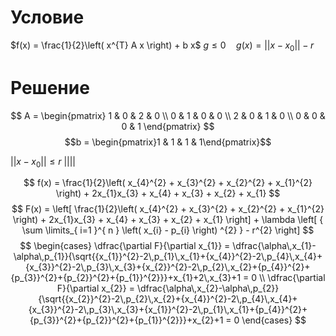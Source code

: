 # Условие
$f(x) = \frac{1}{2}\left( x^{T} A x \right) + b  x$
$g \leq 0  \quad  g(x) = ||x - x_{0}|| - r$

# Решение
$$
A = \begin{pmatrix}
1 & 0 & 2 & 0 \\
0 & 1 & 0 & 0 \\
2 & 0 & 1 & 0 \\
0 & 0 & 0 & 1
\end{pmatrix}
$$
$$b = \begin{pmatrix}1 & 1 & 1 & 1\end{pmatrix}$$

$||x - x_{0}|| \leq r$
$||||$

$$
f(x) = \frac{1}{2}\left( x_{4}^{2} + x_{3}^{2} + x_{2}^{2} + x_{1}^{2} \right) + 2x_{1}x_{3} + x_{4} + x_{3} + x_{2} + x_{1}
$$
$$
F(x) = \left[ \frac{1}{2}\left( x_{4}^{2} + x_{3}^{2} + x_{2}^{2} + x_{1}^{2} \right) + 2x_{1}x_{3} + x_{4} + x_{3} + x_{2} + x_{1} \right] + \lambda \left[ { \sum \limits_{ i=1 }^{ n } \left( x_{i} - p_{i} \right) ^{2} } - r^{2} \right]  
$$
$$
\begin{cases}
\dfrac{\partial F}{\partial x_{1}} = \dfrac{\alpha\,x_{1}-\alpha\,p_{1}}{\sqrt{{x_{1}}^{2}-2\,p_{1}\,x_{1}+{x_{4}}^{2}-2\,p_{4}\,x_{4}+{x_{3}}^{2}-2\,p_{3}\,x_{3}+{x_{2}}^{2}-2\,p_{2}\,x_{2}+{p_{4}}^{2}+{p_{3}}^{2}+{p_{2}}^{2}+{p_{1}}^{2}}}+x_{1}+2\,x_{3}+1 = 0 \\
\dfrac{\partial F}{\partial x_{2}} = \dfrac{\alpha\,x_{2}-\alpha\,p_{2}}{\sqrt{{x_{2}}^{2}-2\,p_{2}\,x_{2}+{x_{4}}^{2}-2\,p_{4}\,x_{4}+{x_{3}}^{2}-2\,p_{3}\,x_{3}+{x_{1}}^{2}-2\,p_{1}\,x_{1}+{p_{4}}^{2}+{p_{3}}^{2}+{p_{2}}^{2}+{p_{1}}^{2}}}+x_{2}+1 = 0
\end{cases}
$$
